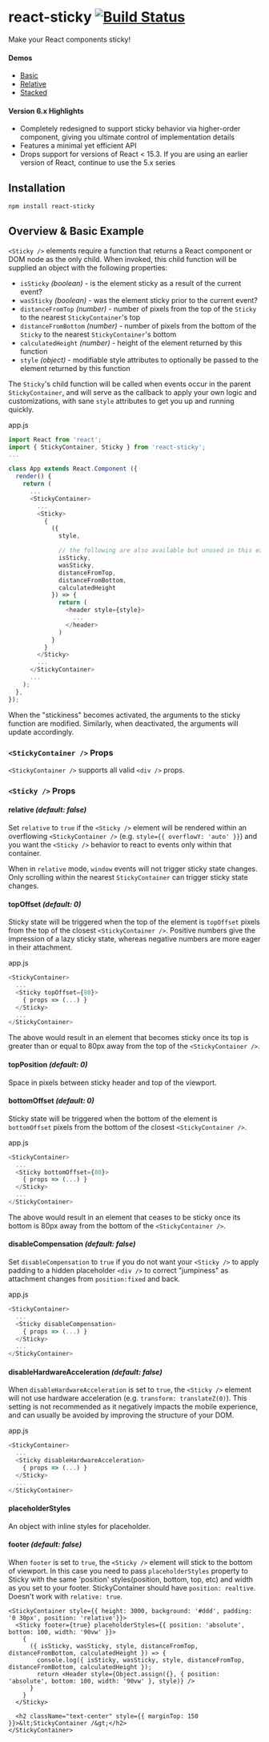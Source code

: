 react-sticky [![Build Status](https://travis-ci.org/captivationsoftware/react-sticky.svg?branch=master)](https://travis-ci.org/captivationsoftware/react-sticky)
============

Make your React components sticky!

#### Demos
  - [Basic](http://rawgit.com/captivationsoftware/react-sticky/master/examples/basic/index.html)
  - [Relative](http://rawgit.com/captivationsoftware/react-sticky/master/examples/relative/index.html)
  - [Stacked](http://rawgit.com/captivationsoftware/react-sticky/master/examples/stacked/index.html)

#### Version 6.x Highlights
  - Completely redesigned to support sticky behavior via higher-order component, giving you ultimate control of implementation details
  - Features a minimal yet efficient API
  - Drops support for versions of React < 15.3. If you are using an earlier version of React, continue to use the 5.x series

## Installation
```sh
npm install react-sticky
```

## Overview & Basic Example
`<Sticky />` elements require a function that returns a React component or DOM node as the only child. When invoked, this child function will be supplied an object with the following properties:
 - `isSticky` _(boolean)_ - is the element sticky as a result of the current event?
 - `wasSticky` _(boolean)_ - was the element sticky prior to the current event?
 - `distanceFromTop` _(number)_ - number of pixels from the top of the `Sticky` to the nearest `StickyContainer`'s top
 - `distanceFromBottom` _(number)_ - number of pixels from the bottom of the `Sticky` to the nearest `StickyContainer`'s bottom
 - `calculatedHeight` _(number)_ - height of the element returned by this function
 - `style` _(object)_ - modifiable style attributes to optionally be passed to the element returned by this function

The `Sticky`'s child function will be called when events occur in the parent `StickyContainer`,
and will serve as the callback to apply your own logic and customizations, with sane `style` attributes
to get you up and running quickly.  

app.js
```js
import React from 'react';
import { StickyContainer, Sticky } from 'react-sticky';
...

class App extends React.Component ({
  render() {
    return (
      ...
      <StickyContainer>
        ...
        <Sticky>
          {
            ({
              style,

              // the following are also available but unused in this example
              isSticky,
              wasSticky,
              distanceFromTop,
              distanceFromBottom,
              calculatedHeight
            }) => {
              return (
                <header style={style}>
                  ...
                </header>
              )
            }
          }
        </Sticky>
        ...
      </StickyContainer>
      ...
    );
  },
});

```

When the "stickiness" becomes activated, the arguments to the sticky function
are modified. Similarly, when deactivated, the arguments will update accordingly.

### `<StickyContainer />` Props
`<StickyContainer />` supports all valid `<div />` props.  

### `<Sticky />` Props

#### relative _(default: false)_
Set `relative` to `true` if the `<Sticky />` element will be rendered within
an overflowing `<StickyContainer />` (e.g. `style={{ overflowY: 'auto' }}`) and you want
the `<Sticky />` behavior to react to events only within that container.

When in `relative` mode, `window` events will not trigger sticky state changes. Only scrolling
within the nearest `StickyContainer` can trigger sticky state changes.

#### topOffset _(default: 0)_
Sticky state will be triggered when the top of the element is `topOffset` pixels from the top of the closest `<StickyContainer />`. Positive numbers give the impression of a lazy sticky state, whereas negative numbers are more eager in their attachment.

app.js
```js
<StickyContainer>
  ...
  <Sticky topOffset={80}>
    { props => (...) }
  </Sticky>
  ...
</StickyContainer>
```

The above would result in an element that becomes sticky once its top is greater than or equal to 80px away from the top of the `<StickyContainer />`.

#### topPosition _(default: 0)_
Space in pixels between sticky header and top of the viewport. 

#### bottomOffset _(default: 0)_
Sticky state will be triggered when the bottom of the element is `bottomOffset` pixels from the bottom of the closest `<StickyContainer />`.

app.js
```js
<StickyContainer>
  ...
  <Sticky bottomOffset={80}>
    { props => (...) }
  </Sticky>
  ...
</StickyContainer>
```

The above would result in an element that ceases to be sticky once its bottom is 80px away from the bottom of the `<StickyContainer />`.

#### disableCompensation _(default: false)_
Set `disableCompensation` to `true` if you do not want your `<Sticky />` to apply padding to
a hidden placeholder `<div />` to correct "jumpiness" as attachment changes from `position:fixed`
and back.

app.js
```js
<StickyContainer>
  ...
  <Sticky disableCompensation>
    { props => (...) }
  </Sticky>
  ...
</StickyContainer>
```

#### disableHardwareAcceleration _(default: false)_
When `disableHardwareAcceleration` is set to `true`, the `<Sticky />` element will not use hardware acceleration (e.g. `transform: translateZ(0)`). This setting is not recommended as it negatively impacts
the mobile experience, and can usually be avoided by improving the structure of your DOM.

app.js
```js
<StickyContainer>
  ...
  <Sticky disableHardwareAcceleration>
    { props => (...) }
  </Sticky>
  ...
</StickyContainer>
```

#### placeholderStyles 
An object with inline styles for placeholder.

#### footer _(default: false)_
When `footer` is set to `true`, the `<Sticky />` element will stick to the bottom of viewport. In this case you need to pass `placeholderStyles` property to Sticky with the same 'position' styles(position, bottom, top, etc) and width as you set to your footer. StickyContainer should have `position: realtive`. Doesn't work with `relative: true`. 
```
<StickyContainer style={{ height: 3000, background: '#ddd', padding: '0 30px', position: 'relative'}}>
  <Sticky footer={true} placeholderStyles={{ position: 'absolute', bottom: 100, width: '90vw' }}>
    {
      ({ isSticky, wasSticky, style, distanceFromTop, distanceFromBottom, calculatedHeight }) => {
        console.log({ isSticky, wasSticky, style, distanceFromTop, distanceFromBottom, calculatedHeight });
        return <Header style={Object.assign({}, { position: 'absolute', bottom: 100, width: '90vw' }, style)} />
      }
    }
  </Sticky>

  <h2 className="text-center" style={{ marginTop: 150 }}>&lt;StickyContainer /&gt;</h2>
</StickyContainer>
```